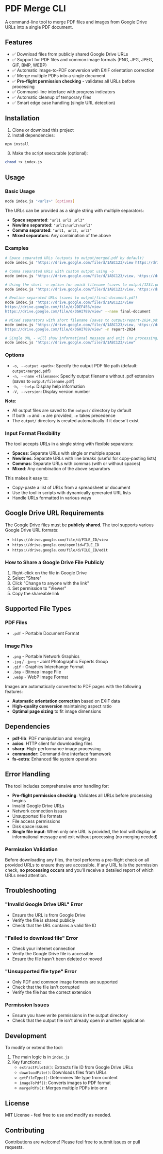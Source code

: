 # PDF Merge CLI

A command-line tool to merge PDF files and images from Google Drive URLs into a single PDF document.

## Features

- ✅ Download files from publicly shared Google Drive URLs
- ✅ Support for PDF files and common image formats (PNG, JPG, JPEG, GIF, BMP, WEBP)
- ✅ Automatic image-to-PDF conversion with EXIF orientation correction
- ✅ Merge multiple PDFs into a single document
- ✅ **Pre-flight permission checking** - validates all URLs before processing
- ✅ Command-line interface with progress indicators
- ✅ Automatic cleanup of temporary files
- ✅ Smart edge case handling (single URL detection)

## Installation

1. Clone or download this project
2. Install dependencies:

```bash
npm install
```

3. Make the script executable (optional):

```bash
chmod +x index.js
```

## Usage

### Basic Usage

```bash
node index.js "<urls>" [options]
```

The URLs can be provided as a single string with multiple separators:

- **Space separated**: `"url1 url2 url3"`
- **Newline separated**: `"url1\nurl2\nurl3"`
- **Comma separated**: `"url1, url2, url3"`
- **Mixed separators**: Any combination of the above

### Examples

```bash
# Space separated URLs (outputs to output/merged.pdf by default)
node index.js "https://drive.google.com/file/d/1ABC123/view https://drive.google.com/file/d/2DEF456/view"

# Comma separated URLs with custom output using -o
node index.js "https://drive.google.com/file/d/1ABC123/view, https://drive.google.com/file/d/2DEF456/view" -o my-merged-document.pdf

# Using the short -n option for quick filename (saves to output/1234.pdf)
node index.js "https://drive.google.com/file/d/1ABC123/view, https://drive.google.com/file/d/2DEF456/view" -n 1234

# Newline separated URLs (saves to output/final-document.pdf)
node index.js "https://drive.google.com/file/d/1ABC123/view
https://drive.google.com/file/d/2DEF456/view
https://drive.google.com/file/d/3GHI789/view" --name final-document

# Mixed separators with short filename (saves to output/report-2024.pdf)
node index.js "https://drive.google.com/file/d/1ABC123/view, https://drive.google.com/file/d/2DEF456/view
https://drive.google.com/file/d/3GHI789/view" -n report-2024

# Single URL - will show informational message and exit (no processing)
node index.js "https://drive.google.com/file/d/1ABC123/view"
```

### Options

- `-o, --output <path>`: Specify the output PDF file path (default: `output/merged.pdf`)
- `-n, --name <filename>`: Specify output filename without .pdf extension (saves to `output/filename.pdf`)
- `-h, --help`: Display help information
- `-V, --version`: Display version number

**Note:**

- All output files are saved to the `output/` directory by default
- If both `-o` and `-n` are provided, `-n` takes precedence
- The `output/` directory is created automatically if it doesn't exist

### Input Format Flexibility

The tool accepts URLs in a single string with flexible separators:

- **Spaces**: Separate URLs with single or multiple spaces
- **Newlines**: Separate URLs with line breaks (useful for copy-pasting lists)
- **Commas**: Separate URLs with commas (with or without spaces)
- **Mixed**: Any combination of the above separators

This makes it easy to:

- Copy-paste a list of URLs from a spreadsheet or document
- Use the tool in scripts with dynamically generated URL lists
- Handle URLs formatted in various ways

## Google Drive URL Requirements

The Google Drive files must be **publicly shared**. The tool supports various Google Drive URL formats:

- `https://drive.google.com/file/d/FILE_ID/view`
- `https://drive.google.com/open?id=FILE_ID`
- `https://drive.google.com/file/d/FILE_ID/edit`

### How to Share a Google Drive File Publicly

1. Right-click on the file in Google Drive
2. Select "Share"
3. Click "Change to anyone with the link"
4. Set permission to "Viewer"
5. Copy the shareable link

## Supported File Types

### PDF Files

- `.pdf` - Portable Document Format

### Image Files

- `.png` - Portable Network Graphics
- `.jpg` / `.jpeg` - Joint Photographic Experts Group
- `.gif` - Graphics Interchange Format
- `.bmp` - Bitmap Image File
- `.webp` - WebP Image Format

Images are automatically converted to PDF pages with the following features:

- **Automatic orientation correction** based on EXIF data
- **High-quality conversion** maintaining aspect ratio
- **Optimal page sizing** to fit image dimensions

## Dependencies

- **pdf-lib**: PDF manipulation and merging
- **axios**: HTTP client for downloading files
- **sharp**: High-performance image processing
- **commander**: Command-line interface framework
- **fs-extra**: Enhanced file system operations

## Error Handling

The tool includes comprehensive error handling for:

- **Pre-flight permission checking**: Validates all URLs before processing begins
- Invalid Google Drive URLs
- Network connection issues
- Unsupported file formats
- File access permissions
- Disk space issues
- **Single file input**: When only one URL is provided, the tool will display an informational message and exit without processing (no merging needed)

### Permission Validation

Before downloading any files, the tool performs a pre-flight check on all provided URLs to ensure they are accessible. If any URL fails the permission check, **no processing occurs** and you'll receive a detailed report of which URLs need attention.

## Troubleshooting

### "Invalid Google Drive URL" Error

- Ensure the URL is from Google Drive
- Verify the file is shared publicly
- Check that the URL contains a valid file ID

### "Failed to download file" Error

- Check your internet connection
- Verify the Google Drive file is accessible
- Ensure the file hasn't been deleted or moved

### "Unsupported file type" Error

- Only PDF and common image formats are supported
- Check that the file isn't corrupted
- Verify the file has the correct extension

### Permission Issues

- Ensure you have write permissions in the output directory
- Check that the output file isn't already open in another application

## Development

To modify or extend the tool:

1. The main logic is in `index.js`
2. Key functions:
   - `extractFileId()`: Extracts file ID from Google Drive URLs
   - `downloadFile()`: Downloads files from URLs
   - `getFileType()`: Determines file type from content
   - `imageToPdf()`: Converts images to PDF format
   - `mergePdfs()`: Merges multiple PDFs into one

## License

MIT License - feel free to use and modify as needed.

## Contributing

Contributions are welcome! Please feel free to submit issues or pull requests.
